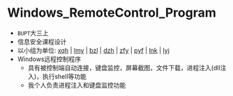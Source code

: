 # Windows_RemoteControl_Program
- `BUPT`大三上
- 信息安全课程设计
- 以小组为单位: [xqh](https://github.com/xiaoxiaorenwu) | [lmy](https://github.com/MercyL1n) | [bzl](https://github.com/Sndav) | [dzh](https://github.com/dzhhey) | [zfy](https://github.com/Ac1d-0-0) | [pyf](https://github.com/h0lyduck) | [lnk](https://github.com/lnk2333) | [lyj](https://github.com/Lord-Riot)
- Windows远程控制程序
  - 具有被控制端自动连接，键盘监控，屏幕截图，文件下载，进程注入(dll注入)，执行shell等功能
  - 我个人负责进程注入和键盘监控功能
